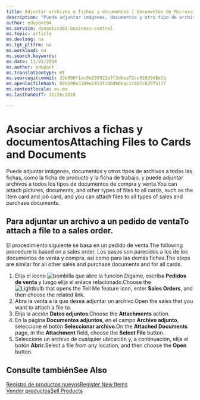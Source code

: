 ```yaml
---
title: Adjuntar archivos a fichas y documentos | Documentos de Microsoft
description: "Puede adjuntar imágenes, documentos y otro tipo de archivos a todas las fichas, como la ficha de producto y la ficha de trabajo, y puede adjuntar archivos a todos los tipos de documentos de compra y venta."
author: edupont04
ms.service: dynamics365-business-central
ms.topic: article
ms.devlang: na
ms.tgt_pltfrm: na
ms.workload: na
ms.search.keywords: 
ms.date: 11/21/2018
ms.author: edupont
ms.translationtype: HT
ms.sourcegitcommit: 33b900f1ac9e295921e7f3d6ea72cc93939d8a1b
ms.openlocfilehash: 02a590e3389e2453f146db6bac1c487c039f5177
ms.contentlocale: es-mx
ms.lasthandoff: 11/26/2018

---
```

# <a name="attaching-files-to-cards-and-documents"></a><span data-ttu-id="8aead-103">Asociar archivos a fichas y documentos</span><span class="sxs-lookup"><span data-stu-id="8aead-103">Attaching Files to Cards and Documents</span></span>
<span data-ttu-id="8aead-104">Puede adjuntar imágenes, documentos y otros tipos de archivos a todas las fichas, como la ficha de producto y la ficha de trabajo, y puede adjuntar archivos a todos los tipos de documentos de compra y venta.</span><span class="sxs-lookup"><span data-stu-id="8aead-104">You can attach pictures, documents, and other types of files to all cards, such as the item card and job card, and you can attach files to all types of sales and purchase documents.</span></span>

## <a name="to-attach-a-file-to-a-sales-order"></a><span data-ttu-id="8aead-105">Para adjuntar un archivo a un pedido de venta</span><span class="sxs-lookup"><span data-stu-id="8aead-105">To attach a file to a sales order.</span></span>
<span data-ttu-id="8aead-106">El procedimiento siguiente se basa en un pedido de venta.</span><span class="sxs-lookup"><span data-stu-id="8aead-106">The following procedure is based on a sales order.</span></span> <span data-ttu-id="8aead-107">Los pasos son parecidos a los de los documentos de venta y compra, así como para las demás fichas.</span><span class="sxs-lookup"><span data-stu-id="8aead-107">The steps are similar for all other sales and purchase documents and for all cards.</span></span>

1. <span data-ttu-id="8aead-108">Elija el icono ![bombilla que abre la función Dígame](media/ui-search/search_small.png "Dígame que desea hacer"), escriba **Pedidos de venta** y luego elija el enlace relacionado.</span><span class="sxs-lookup"><span data-stu-id="8aead-108">Choose the ![Lightbulb that opens the Tell Me feature](media/ui-search/search_small.png "Tell me what you want to do") icon, enter **Sales Orders**, and then choose the related link.</span></span>
2. <span data-ttu-id="8aead-109">Abra la venta a la que desea adjuntar un archivo.</span><span class="sxs-lookup"><span data-stu-id="8aead-109">Open the sales that you want to attach a file to.</span></span>
3. <span data-ttu-id="8aead-110">Elija la acción **Datos adjuntos**.</span><span class="sxs-lookup"><span data-stu-id="8aead-110">Choose the **Attachments** action.</span></span>
4. <span data-ttu-id="8aead-111">En la página **Documentos adjuntos**, en el campo **Archivo adjunto**, seleccione el botón **Seleccionar archivo**.</span><span class="sxs-lookup"><span data-stu-id="8aead-111">On the **Attached Documents** page, in the **Attachment** field, choose the **Select File** button.</span></span>
5. <span data-ttu-id="8aead-112">Seleccione un archivo de cualquier ubicación y, a continuación, elija el botón **Abrir**.</span><span class="sxs-lookup"><span data-stu-id="8aead-112">Select a file from any location, and then choose the **Open** button.</span></span>

## <a name="see-also"></a><span data-ttu-id="8aead-113">Consulte también</span><span class="sxs-lookup"><span data-stu-id="8aead-113">See Also</span></span>
[<span data-ttu-id="8aead-114">Registro de productos nuevos</span><span class="sxs-lookup"><span data-stu-id="8aead-114">Register New Items</span></span>](inventory-how-register-new-items.md)  
[<span data-ttu-id="8aead-115">Vender productos</span><span class="sxs-lookup"><span data-stu-id="8aead-115">Sell Products</span></span>](sales-how-sell-products.md)

